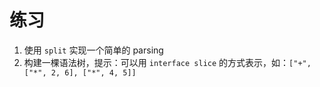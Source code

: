 # 练习

1. 使用 `split` 实现一个简单的 parsing
2. 构建一棵语法树，提示：可以用 `interface slice` 的方式表示，如：`["+", ["*", 2, 6], ["*", 4, 5]]`

